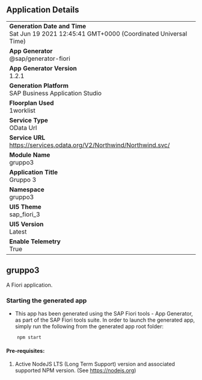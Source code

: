 ## Application Details
|               |
| ------------- |
|**Generation Date and Time**<br>Sat Jun 19 2021 12:45:41 GMT+0000 (Coordinated Universal Time)|
|**App Generator**<br>@sap/generator-fiori|
|**App Generator Version**<br>1.2.1|
|**Generation Platform**<br>SAP Business Application Studio|
|**Floorplan Used**<br>1worklist|
|**Service Type**<br>OData Url|
|**Service URL**<br>https://services.odata.org/V2/Northwind/Northwind.svc/
|**Module Name**<br>gruppo3|
|**Application Title**<br>Gruppo 3|
|**Namespace**<br>gruppo3|
|**UI5 Theme**<br>sap_fiori_3|
|**UI5 Version**<br>Latest|
|**Enable Telemetry**<br>True|

## gruppo3

A Fiori application.

### Starting the generated app

-   This app has been generated using the SAP Fiori tools - App Generator, as part of the SAP Fiori tools suite.  In order to launch the generated app, simply run the following from the generated app root folder:

```
    npm start
```

#### Pre-requisites:

1. Active NodeJS LTS (Long Term Support) version and associated supported NPM version.  (See https://nodejs.org)



